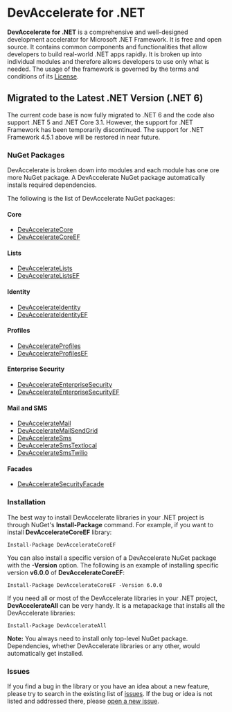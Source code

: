 # DevAccelerate for .NET

**DevAccelerate for .NET** is a comprehensive and well-designed development accelerator for Microsoft .NET Framework. It is free and open source. It contains common components and functionalities that allow developers to build real-world .NET apps rapidly. It is broken up into individual modules and therefore allows developers to use only what is needed. The usage of the framework is governed by the terms and conditions of its [License](https://github.com/devaccelerate/DevAccelerateNet/blob/master/LICENSE).

## Migrated to the Latest .NET Version (.NET 6)
The current code base is now fully migrated to .NET 6 and the code also support .NET 5 and .NET Core 3.1. However, the support for .NET Framework has been temporarily discontinued. The support for .NET Framework 4.5.1 above will be restored in near future.

### NuGet Packages

DevAccelerate is broken down into modules and each module has one ore more NuGet package. A DevAccelerate NuGet package automatically installs required dependencies.

The following is the list of DevAccelerate NuGet packages:
#### Core
* [DevAccelerateCore](https://www.nuget.org/packages/DevAccelerateCore)
* [DevAccelerateCoreEF](https://www.nuget.org/packages/DevAccelerateCoreEF)
#### Lists
* [DevAccelerateLists](https://www.nuget.org/packages/DevAccelerateLists/)
* [DevAccelerateListsEF](https://www.nuget.org/packages/DevAccelerateListsEF/)
#### Identity
* [DevAccelerateIdentity](https://www.nuget.org/packages/DevAccelerateIdentity/)
* [DevAccelerateIdentityEF](https://www.nuget.org/packages/DevAccelerateIdentityEF/)
#### Profiles
* [DevAccelerateProfiles](https://www.nuget.org/packages/DevAccelerateProfiles/)
* [DevAccelerateProfilesEF](https://www.nuget.org/packages/DevAccelerateProfilesEF/)
#### Enterprise Security
* [DevAccelerateEnterpriseSecurity](https://www.nuget.org/packages/DevAccelerateEnterpriseSecurity/)
* [DevAccelerateEnterpriseSecurityEF](https://www.nuget.org/packages/DevAccelerateEnterpriseSecurityEF/)
#### Mail and SMS
* [DevAccelerateMail](https://www.nuget.org/packages/DevAccelerateMail/)
* [DevAccelerateMailSendGrid](https://www.nuget.org/packages/DevAccelerateMailSendGrid/)
* [DevAccelerateSms](https://www.nuget.org/packages/DevAccelerateSms/)
* [DevAccelerateSmsTextlocal](https://www.nuget.org/packages/DevAccelerateSmsTextlocal/)
* [DevAccelerateSmsTwilio](https://www.nuget.org/packages/DevAccelerateSmsTwilio/)
#### Facades
* [DevAccelerateSecurityFacade](https://www.nuget.org/packages/DevAccelerateSecurityFacade/)

### Installation

The best way to install DevAccelerate libraries in your .NET project is through NuGet's **Install-Package** command. For example, if you want to install **DevAccelerateCoreEF** library:
```
Install-Package DevAccelerateCoreEF 
```

You can also install a specific version of a DevAccelerate NuGet package with the **-Version** option. The following is an example of installing specific version **v6.0.0** of **DevAccelerateCoreEF**:
```
Install-Package DevAccelerateCoreEF -Version 6.0.0
```

If you need all or most of the DevAccelerate libraries in your .NET project, **DevAccelerateAll** can be very handy. It is a metapackage that installs all the DevAccelerate libraries:
```
Install-Package DevAccelerateAll
```

**Note:** You always need to install only top-level NuGet package. Dependencies, whether DevAccelerate libraries or any other, would automatically get installed.

### Issues

If you find a bug in the library or you have an idea about a new feature, please try to search in the existing list of [issues](https://github.com/devaccelerate/DevAccelerateNet/issues). If the bug or idea is not listed and addressed there, please [open a new issue](https://github.com/devaccelerate/DevAccelerateNet/issues/new).
